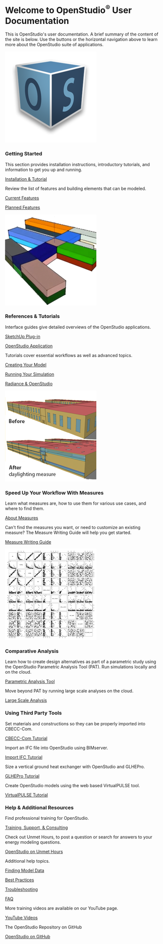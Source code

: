 <h1>Welcome to OpenStudio<sup>&reg;</sup> User Documentation</h1>
<p>This is OpenStudio's user documentation. A brief summary of the content of the site is below. Use the buttons or the horizontal navigation above to learn more about the OpenStudio suite of applications.</p>
<div class="container-fluid">
  <div class="row">
    <div class="col-sm-6 col-md-4">
      <div class="thumbnail"> <img src="img/os_thumb.png" alt="OpenStudio Logo">
        <div class="caption">
          <h3>Getting Started</h3>
          <p>This section provides installation instructions, introductory tutorials, and information to get you up and running.</p>
          <p><a href="getting_started/getting_started.md" class="btn btn-primary" role="button">Installation &amp; Tutorial</a></p>
          <p>Review the list of features and building elements that can be modeled.</p>
          <p><a href="getting_started/features.md" class="btn btn-primary" role="button">Current Features</a></p>
          <p><a href="getting_started/roadmap.md" class="btn btn-primary" role="button">Planned Features</a></p>
        </div>
      </div>
    </div>
    <div class="col-sm-6 col-md-4">
      <div class="thumbnail"> <img src="img/model_thumb.png" alt="Openstudio Model Image">
        <div class="caption">
          <h3>References &amp; Tutorials</h3>
          <p>Interface guides give detailed overviews of the OpenStudio applications.</p>
          <p><a href="reference/sketchup_plugin_interface.md" class="btn btn-primary" role="button">SketchUp Plug-in</a></p>
          <p><a href="reference/openstudio_application_interface.md" class="btn btn-primary" role="button">OpenStudio Application</a></p>
          <p>Tutorials cover essential workflows as well as advanced topics.</p>
          <p><a href="tutorials/creating_your_model.md" class="btn btn-primary" role="button">Creating Your Model</a></p>
          <p><a href="tutorials/running_your_simulation.md" class="btn btn-primary" role="button">Running Your Simulation</a></p>
          <p><a href="tutorials/radiance_tutorial.md" class="btn btn-primary" role="button">Radiance &amp; OpenStudio</a></p>
        </div>
      </div>
    </div>
    <div class="col-sm-6 col-md-4">
      <div class="thumbnail"> <img src="img/measures_thumb.png" alt="Daylighting Measure Example">
        <div class="caption">
          <h3>Speed Up Your Workflow With Measures</h3>
          <p>Learn what measures are, how to use them for various use cases, and where to find them.</p>
          <p><a href="getting_started/about_measures.md" class="btn btn-primary" role="button">About Measures</a></p>
          <p>Can't find the measures you want, or need to customize an existing measure? The Measure Writing Guide will help you get started.</p>
          <p><a href="reference/measure_writing_guide.md" class="btn btn-primary" role="button">Measure Writing Guide</a></p>
        </div>
      </div>
    </div>
  </div>
</div>

<div class="container-fluid">
  <div class="row">
    <div class="col-md-4">
      <div class="thumbnail"> <img src="img/comparative_thumb.png" alt="Analysis Charts">
        <div class="caption">
          <h3>Comparative Analysis</h3>
          <p>Learn how to create design alternatives as part of a parametric study using the OpenStudio Parametric Analysis Tool (PAT). Run simulations locally and on the cloud.</p>
          <p><a href="reference/parametric_studies.md" class="btn btn-primary" role="button">Parametric Analysis Tool</a></p>
          <p>Move beyond PAT by running large scale analyses on the cloud.</p>
          <p><a href="tutorials/large_scale_analysis.md" class="btn btn-primary" role="button">Large Scale Analysis</a></p>
        </div>
      </div>
    </div>
    <div class="col-md-4">
      <div class="thumbnail"> 
        <div class="caption">
          <h3>Using Third Party Tools</h3>
          <p> Set materials and constructions so they can be properly imported into CBECC-Com.</p> 
          <p><a href="tutorials/tutorial_cbecc_materials/" class="btn btn-primary" role="button">CBECC-Com Tutorial</a></p>
          <p>Import an IFC file into OpenStudio using BIMserver. </p>
          <p><a href="tutorials/tutorial_ifcimport.md" class="btn btn-primary" role="button">Import IFC Tutorial</a></p>
          <p>Size a vertical ground heat exchanger with OpenStudio and GLHEPro.</p>
          <p><a href="tutorials/tutorial_glhepro.md" class="btn btn-primary" role="button">GLHEPro Tutorial</a></p>
          <p>Create OpenStudio models using the web based VirtualPULSE tool.</p>
          <p><a href="tutorials/tutorial_virtual_pulse.md" class="btn btn-primary" role="button">VirtualPULSE Tutorial</a></p>
        </div>
      </div>
    </div>
    <div class="col-md-4">
      <div class="thumbnail">
        <div class="caption">
          <h3>Help &amp; Additional Resources</h3>
          <p>Find professional training for OpenStudio.</p>
          <p><a href="help/training.md" class="btn btn-primary" role="button">Training, Support, &amp; Consulting</a></p>
           <p>Check out Unmet Hours, to post a question or search for answers to your energy modeling questions.</p>
          <p><a href="https://unmethours.com/questions/scope:all/sort:activity-desc/tags:openstudio/" class="btn btn-primary" role="button">OpenStudio on Unmet Hours</a></p>
          <p>Additional help topics.</p>
          <p><a href="help/finding_model_data.md" class="btn btn-primary" role="button">Finding Model Data</a></p>
          <p><a href="help/best_practices.md" class="btn btn-primary" role="button">Best Practices</a></p>
          <p><a href="help/troubleshooting.md" class="btn btn-primary" role="button">Troubleshooting</a></p>
          <p><a href="help/faq.md" class="btn btn-primary" role="button">FAQ</a></p>
          <p>More training videos are available on our YouTube page.</p>
          <p><a href="http://www.youtube.com/channel/UC5NGj39XfJkhYUfCtKr-r_w/questions/" class="btn btn-primary" role="button">YouTube Videos</a></p>
          <p>The OpenStudio Repository on GitHub</p>
          <p><a href="http://github.com/NREL/OpenStudio" class="btn btn-primary" role="button">OpenStudio on GitHub</a></p>
        </div>
      </div>
    </div>
  </div>
</div>
